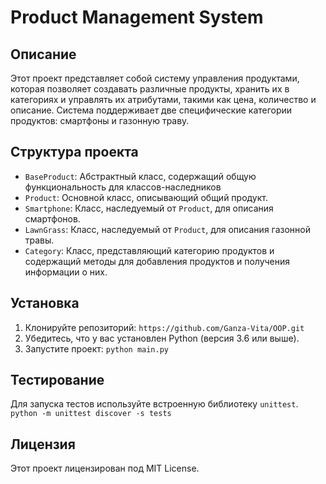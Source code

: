 # Product Management System

## Описание

Этот проект представляет собой систему управления продуктами, которая позволяет создавать различные продукты, хранить их в категориях и управлять их атрибутами, такими как цена, количество и описание. Система поддерживает две специфические категории продуктов: смартфоны и газонную траву.

## Структура проекта

- `BaseProduct`: Абстрактный класс, содержащий общую функциональность для классов-наследников
- `Product`: Основной класс, описывающий общий продукт.
- `Smartphone`: Класс, наследуемый от `Product`, для описания смартфонов.
- `LawnGrass`: Класс, наследуемый от `Product`, для описания газонной травы.
- `Category`: Класс, представляющий категорию продуктов и содержащий методы для добавления продуктов и получения информации о них.

## Установка

1. Клонируйте репозиторий:
 `https://github.com/Ganza-Vita/OOP.git`
2. Убедитесь, что у вас установлен Python (версия 3.6 или выше).
3. Запустите проект:
`python main.py`

## Тестирование

Для запуска тестов используйте встроенную библиотеку `unittest`.
`python -m unittest discover -s tests`

## Лицензия

Этот проект лицензирован под MIT License.